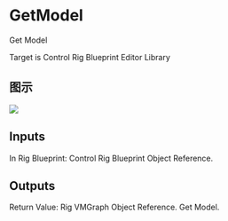 # GetModel

Get Model

Target is Control Rig Blueprint Editor Library

## 图示

![]($-20221218-18323496.png)

## Inputs

In Rig Blueprint: Control Rig Blueprint Object Reference.  

## Outputs

Return Value: Rig VMGraph Object Reference. Get Model.

